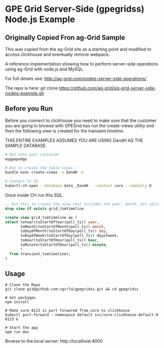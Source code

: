 # GPE Grid Server-Side (gpegridss) Node.js Example

## Originally Copied Fron ag-Grid Sample

This was copied from the ag-Grid site as a starting point and modified to access clickhouse and eventually remove webpack.

A reference implementation showing how to perform server-side operations using ag-Grid with node.js and MySQL.

For full details see: http://ag-grid.com/nodejs-server-side-operations/

The repo is here: git clone https://github.com/ag-grid/ag-grid-server-side-nodejs-example.git


## Before you Run

Before you connect to clickhouse you need to make sure that the customer you are going to browse with GPEGrid has 
run the create-views utility and then the following view is created for the transient timeline.

THIS ENTIRE EXAMPLES ASSUMES YOU ARE USING DandH AS THE SAMPLE DATABASE.

```bash
# Get into your container
mygpepodgo

# Run to create the table views 
bundle exec create-views -s DandH -e

# Connect to CH
kubectl-ch-open --database data__DandH  --context core --readonly 0
```

Once inside CH run this SQL.

```SQL
-- Run this to create the view that includes the year, month, etc splices.
drop view if exists grid_tsmtimeline

create view grid_tsmtimeline as (
select toYear(toStartOfYear(poll_ts)) year,
       toMonth(toStartOfMonth(poll_ts)) month,
       toDayOfMonth(toStartOfDay(poll_ts)) day,
       toDayOfWeek(toStartOfDay(poll_ts)) dayofweek,
       toHour(toStartOfHour(poll_ts)) hour,
       toMinute(toStartOfHour(poll_ts)) minute,
       * 
  from transient_tsmtimeline);
)
```

## Usage

```
# Clone the Repo
git clone git@github.com:vgcrld/gpegridss.git && cd gpegridss

# Get packages
npm install

# Make sure 8123 is port forwared from core to clickhouse
kubectl port-forward --namespace default svc/core-clickhouse-default-0 8123 &

# Start the app
npm run dev

```

Browse to the local server: http://localhost:4000
